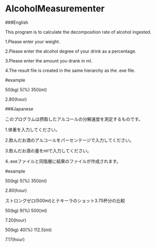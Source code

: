 # AlcoholMeasurementer

###English

This program is to calculate the decomposition rate of alcohol ingested.

1.Please enter your weight.

2.Please enter the alcohol degree of your drink as a percentage.

3.Please enter the amount you drank in ml.

4.The result file is created in the same hierarchy as the .exe file.

#example

50(kg) 5(%) 350(ml)

2.80(hour)


###Japanese

このプログラムは摂取したアルコールの分解速度を測定するものです。

1.体重を入力してください。

2.飲んだお酒のアルコールをパーセンテージで入力してください。

3.飲んだお酒の量をmlで入力してください。

4..exeファイルと同階層に結果のファイルが作成されます。


#example

50(kg) 5(%) 350(ml)

2.80(hour)

ストロングゼロ(500ml)とテキーラのショット3.75杯分の比較

50(kg) 9(%) 500(ml)

7.20(hour)

50(kg) 40(%) 112.5(ml)

7.17(hour)
